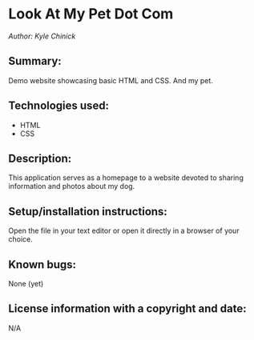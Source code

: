 # Look At My Pet Dot Com

_Author: Kyle Chinick_

## Summary:

Demo website showcasing basic HTML and CSS. And my pet.

## Technologies used:

- HTML
- CSS

## Description:

This application serves as a homepage to a website devoted to sharing information and photos about my dog.

## Setup/installation instructions:

Open the file in your text editor or open it directly in a browser of your choice.

## Known bugs:

None (yet)

## License information with a copyright and date:

N/A
